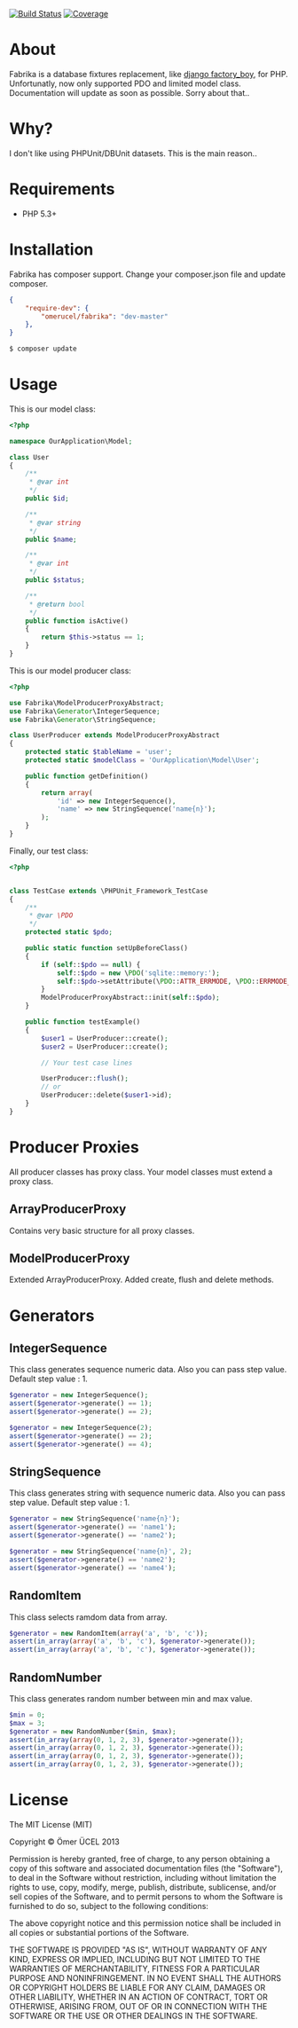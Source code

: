 [![Build Status](https://secure.travis-ci.org/omerucel/fabrika.png)](http://travis-ci.org/omerucel/fabrika)
[![Coverage](https://coveralls.io/repos/omerucel/fabrika/badge.png?branch=master)](https://coveralls.io/repos/omerucel/fabrika)

# About

Fabrika is a database fixtures replacement, like [django factory_boy](https://github.com/rbarrois/factory_boy), for PHP.
Unfortunatly, now only supported PDO and limited model class. Documentation will update as soon as possible. Sorry
about that..

# Why?

I don't like using PHPUnit/DBUnit datasets. This is the main reason..

# Requirements

- PHP 5.3+

# Installation

Fabrika has composer support. Change your composer.json file and update composer.

```json
{
    "require-dev": {
        "omerucel/fabrika": "dev-master"
    },
}
```

```bash
$ composer update
```

# Usage

This is our model class:

```php
<?php

namespace OurApplication\Model;

class User
{
    /**
     * @var int
     */
    public $id;

    /**
     * @var string
     */
    public $name;

    /**
     * @var int
     */
    public $status;

    /**
     * @return bool
     */
    public function isActive()
    {
        return $this->status == 1;
    }
}

```

This is our model producer class:
```php
<?php

use Fabrika\ModelProducerProxyAbstract;
use Fabrika\Generator\IntegerSequence;
use Fabrika\Generator\StringSequence;

class UserProducer extends ModelProducerProxyAbstract
{
    protected static $tableName = 'user';
    protected static $modelClass = 'OurApplication\Model\User';

    public function getDefinition()
    {
        return array(
            'id' => new IntegerSequence(),
            'name' => new StringSequence('name{n}');
        );
    }
}
```

Finally, our test class:
```php
<?php


class TestCase extends \PHPUnit_Framework_TestCase
{
    /**
     * @var \PDO
     */
    protected static $pdo;

    public static function setUpBeforeClass()
    {
        if (self::$pdo == null) {
            self::$pdo = new \PDO('sqlite::memory:');
            self::$pdo->setAttribute(\PDO::ATTR_ERRMODE, \PDO::ERRMODE_EXCEPTION);
        }
        ModelProducerProxyAbstract::init(self::$pdo);
    }

    public function testExample()
    {
        $user1 = UserProducer::create();
        $user2 = UserProducer::create();

        // Your test case lines

        UserProducer::flush();
        // or
        UserProducer::delete($user1->id);
    }
}
```

# Producer Proxies

All producer classes has proxy class. Your model classes must extend a proxy class.

## ArrayProducerProxy

Contains very basic structure for all proxy classes.

## ModelProducerProxy

Extended ArrayProducerProxy. Added create, flush and delete methods.

# Generators

## IntegerSequence

This class generates sequence numeric data. Also you can pass step value. Default step value : 1.

```php
$generator = new IntegerSequence();
assert($generator->generate() == 1);
assert($generator->generate() == 2);

$generator = new IntegerSequence(2);
assert($generator->generate() == 2);
assert($generator->generate() == 4);
```

## StringSequence

This class generates string with sequence numeric data. Also you can pass step value. Default step value : 1.

```php
$generator = new StringSequence('name{n}');
assert($generator->generate() == 'name1');
assert($generator->generate() == 'name2');

$generator = new StringSequence('name{n}', 2);
assert($generator->generate() == 'name2');
assert($generator->generate() == 'name4');
```

## RandomItem

This class selects ramdom data from array.

```php
$generator = new RandomItem(array('a', 'b', 'c'));
assert(in_array(array('a', 'b', 'c'), $generator->generate());
assert(in_array(array('a', 'b', 'c'), $generator->generate());
```

## RandomNumber

This class generates random number between min and max value.

```php
$min = 0;
$max = 3;
$generator = new RandomNumber($min, $max);
assert(in_array(array(0, 1, 2, 3), $generator->generate());
assert(in_array(array(0, 1, 2, 3), $generator->generate());
assert(in_array(array(0, 1, 2, 3), $generator->generate());
assert(in_array(array(0, 1, 2, 3), $generator->generate());
```

# License

The MIT License (MIT)

Copyright © Ömer ÜCEL 2013

Permission is hereby granted, free of charge, to any person obtaining a copy of this software and associated
documentation files (the "Software"), to deal in the Software without restriction, including without limitation the
rights to use, copy, modify, merge, publish, distribute, sublicense, and/or sell copies of the Software, and to permit
persons to whom the Software is furnished to do so, subject to the following conditions:

The above copyright notice and this permission notice shall be included in all copies or substantial portions of the
Software.

THE SOFTWARE IS PROVIDED "AS IS", WITHOUT WARRANTY OF ANY KIND, EXPRESS OR IMPLIED, INCLUDING BUT NOT LIMITED TO THE
WARRANTIES OF MERCHANTABILITY, FITNESS FOR A PARTICULAR PURPOSE AND NONINFRINGEMENT. IN NO EVENT SHALL THE AUTHORS OR
COPYRIGHT HOLDERS BE LIABLE FOR ANY CLAIM, DAMAGES OR OTHER LIABILITY, WHETHER IN AN ACTION OF CONTRACT, TORT OR
OTHERWISE, ARISING FROM, OUT OF OR IN CONNECTION WITH THE SOFTWARE OR THE USE OR OTHER DEALINGS IN THE SOFTWARE.
